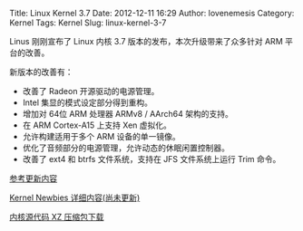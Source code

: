 Title: Linux Kernel 3.7
Date: 2012-12-11 16:29
Author: lovenemesis
Category: Kernel
Tags: Kernel
Slug: linux-kernel-3-7

Linus 刚刚宣布了 Linux 内核 3.7 版本的发布，本次升级带来了众多针对 ARM
平台的改善。

新版本的改善有：

-   改善了 Radeon 开源驱动的电源管理。
-   Intel 集显的模式设定部分得到重构。
-   增加对 64位 ARM 处理器 ARMv8 / AArch64 架构的支持。
-   在 ARM Cortex-A15 上支持 Xen 虚拟化。
-   允许构建适用于多个 ARM 设备的单一镜像。
-   优化了音频部分的电源管理，允许动态的休眠闲置控制器。
-   改善了 ext4 和 btrfs 文件系统，支持在 JFS 文件系统上运行 Trim 命令。

[参考更新内容](http://www.phoronix.com/scan.php?page=news_item&px=MTI0NzM)

[Kernel Newbies 详细内容(尚未更新)](http://kernelnewbies.org/Linux_3.7)

[内核源代码 XZ
压缩包下载](http://www.kernel.org/pub/linux/kernel/v3.x/linux-3.7.tar.xz)
